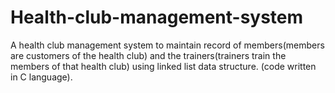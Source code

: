 # Health-club-management-system
A health club management system to maintain record of members(members are customers of the health club) and the trainers(trainers train the members of that health club) using linked list data structure. (code written in C language).
